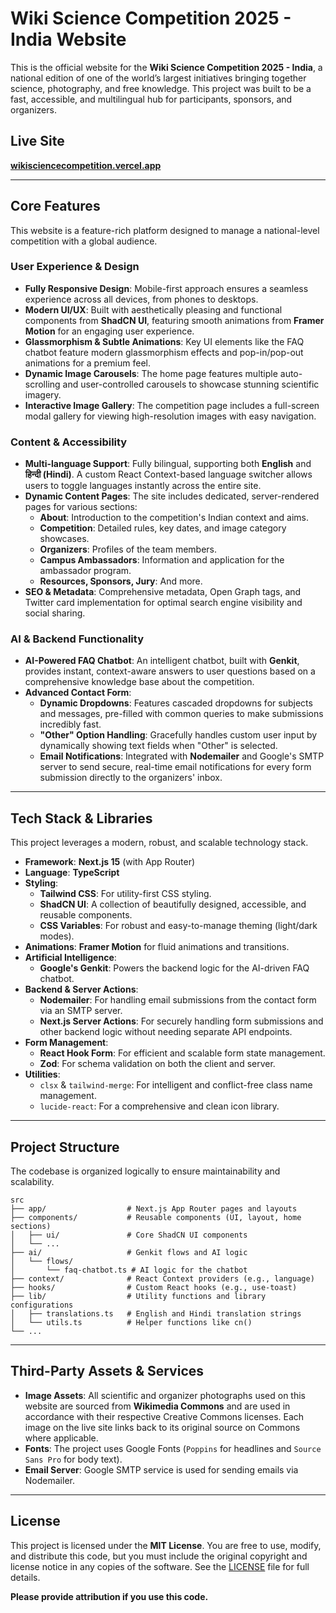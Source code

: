 
# Wiki Science Competition 2025 - India Website

This is the official website for the **Wiki Science Competition 2025 - India**, a national edition of one of the world’s largest initiatives bringing together science, photography, and free knowledge. This project was built to be a fast, accessible, and multilingual hub for participants, sponsors, and organizers.

## Live Site

**[wikisciencecompetition.vercel.app](https://wikisciencecompetition.vercel.app/)**

---

## Core Features

This website is a feature-rich platform designed to manage a national-level competition with a global audience.

### User Experience & Design
- **Fully Responsive Design**: Mobile-first approach ensures a seamless experience across all devices, from phones to desktops.
- **Modern UI/UX**: Built with aesthetically pleasing and functional components from **ShadCN UI**, featuring smooth animations from **Framer Motion** for an engaging user experience.
- **Glassmorphism & Subtle Animations**: Key UI elements like the FAQ chatbot feature modern glassmorphism effects and pop-in/pop-out animations for a premium feel.
- **Dynamic Image Carousels**: The home page features multiple auto-scrolling and user-controlled carousels to showcase stunning scientific imagery.
- **Interactive Image Gallery**: The competition page includes a full-screen modal gallery for viewing high-resolution images with easy navigation.

### Content & Accessibility
- **Multi-language Support**: Fully bilingual, supporting both **English** and **हिन्दी (Hindi)**. A custom React Context-based language switcher allows users to toggle languages instantly across the entire site.
- **Dynamic Content Pages**: The site includes dedicated, server-rendered pages for various sections:
  - **About**: Introduction to the competition's Indian context and aims.
  - **Competition**: Detailed rules, key dates, and image category showcases.
  - **Organizers**: Profiles of the team members.
  - **Campus Ambassadors**: Information and application for the ambassador program.
  - **Resources, Sponsors, Jury**: And more.
- **SEO & Metadata**: Comprehensive metadata, Open Graph tags, and Twitter card implementation for optimal search engine visibility and social sharing.

### AI & Backend Functionality
- **AI-Powered FAQ Chatbot**: An intelligent chatbot, built with **Genkit**, provides instant, context-aware answers to user questions based on a comprehensive knowledge base about the competition.
- **Advanced Contact Form**:
  - **Dynamic Dropdowns**: Features cascaded dropdowns for subjects and messages, pre-filled with common queries to make submissions incredibly fast.
  - **"Other" Option Handling**: Gracefully handles custom user input by dynamically showing text fields when "Other" is selected.
  - **Email Notifications**: Integrated with **Nodemailer** and Google's SMTP server to send secure, real-time email notifications for every form submission directly to the organizers' inbox.

---

## Tech Stack & Libraries

This project leverages a modern, robust, and scalable technology stack.

- **Framework**: **Next.js 15** (with App Router)
- **Language**: **TypeScript**
- **Styling**:
  - **Tailwind CSS**: For utility-first CSS styling.
  - **ShadCN UI**: A collection of beautifully designed, accessible, and reusable components.
  - **CSS Variables**: For robust and easy-to-manage theming (light/dark modes).
- **Animations**: **Framer Motion** for fluid animations and transitions.
- **Artificial Intelligence**:
  - **Google's Genkit**: Powers the backend logic for the AI-driven FAQ chatbot.
- **Backend & Server Actions**:
  - **Nodemailer**: For handling email submissions from the contact form via an SMTP server.
  - **Next.js Server Actions**: For securely handling form submissions and other backend logic without needing separate API endpoints.
- **Form Management**:
  - **React Hook Form**: For efficient and scalable form state management.
  - **Zod**: For schema validation on both the client and server.
- **Utilities**:
  - `clsx` & `tailwind-merge`: For intelligent and conflict-free class name management.
  - `lucide-react`: For a comprehensive and clean icon library.

---

## Project Structure

The codebase is organized logically to ensure maintainability and scalability.

```
src
├── app/                  # Next.js App Router pages and layouts
├── components/           # Reusable components (UI, layout, home sections)
│   ├── ui/               # Core ShadCN UI components
│   └── ...
├── ai/                   # Genkit flows and AI logic
│   └── flows/
│       └── faq-chatbot.ts # AI logic for the chatbot
├── context/              # React Context providers (e.g., language)
├── hooks/                # Custom React hooks (e.g., use-toast)
├── lib/                  # Utility functions and library configurations
│   ├── translations.ts   # English and Hindi translation strings
│   └── utils.ts          # Helper functions like cn()
└── ...
```

---

## Third-Party Assets & Services

- **Image Assets**: All scientific and organizer photographs used on this website are sourced from **Wikimedia Commons** and are used in accordance with their respective Creative Commons licenses. Each image on the live site links back to its original source on Commons where applicable.
- **Fonts**: The project uses Google Fonts (`Poppins` for headlines and `Source Sans Pro` for body text).
- **Email Server**: Google SMTP service is used for sending emails via Nodemailer.

---

## License

This project is licensed under the **MIT License**. You are free to use, modify, and distribute this code, but you must include the original copyright and license notice in any copies of the software. See the [LICENSE](LICENSE) file for full details.

**Please provide attribution if you use this code.**
